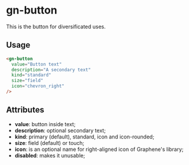 # gn-button

This is the button for diversificated uses.

## Usage
```html
<gn-button
  value="Button text"
  description="A secondary text"
  kind="standard"
  size="field"
  icon="chevron_right"
/>
```

## Attributes
- **value**: button inside text;
- **description**: optional secondary text;
- **kind**: primary (default), standard, icon and icon-rounded;
- **size**: field (default) or touch;
- **icon**: is an optional name for right-aligned icon of Graphene's library;
- **disabled**: makes it unusable;
